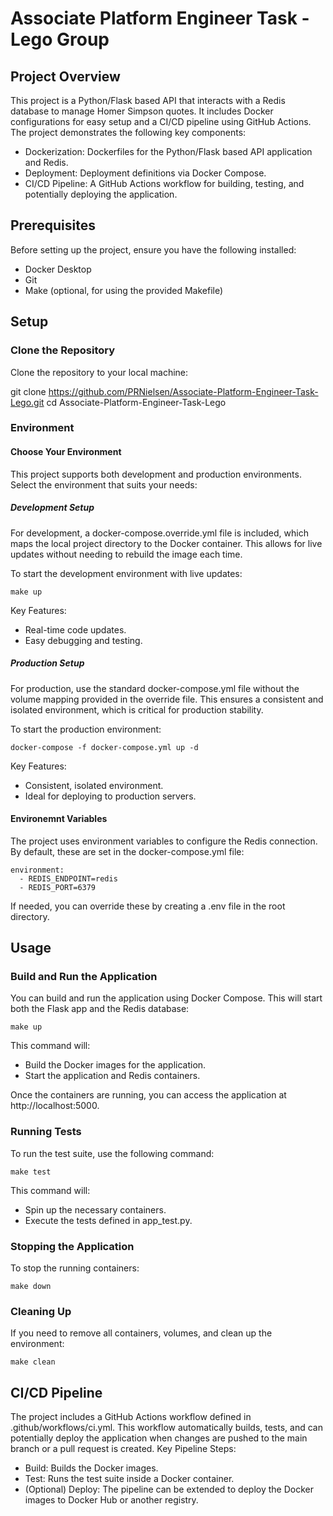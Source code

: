 # Associate Platform Engineer Task - Lego Group
## Project Overview
This project is a Python/Flask based API that interacts with a Redis database to manage Homer Simpson quotes. It includes Docker configurations for easy setup and a CI/CD pipeline using GitHub Actions. The project demonstrates the following key components:

 - Dockerization: Dockerfiles for the Python/Flask based API application and Redis.
 - Deployment: Deployment definitions via Docker Compose.
 - CI/CD Pipeline: A GitHub Actions workflow for building, testing, and potentially deploying the application.

## Prerequisites
Before setting up the project, ensure you have the following installed:
 - Docker Desktop
 - Git
 - Make (optional, for using the provided Makefile)

## Setup
### Clone the Repository
Clone the repository to your local machine:

git clone https://github.com/PRNielsen/Associate-Platform-Engineer-Task-Lego.git
cd Associate-Platform-Engineer-Task-Lego

### Environment
#### Choose Your Environment
This project supports both development and production environments. Select the environment that suits your needs:
##### Development Setup

For development, a docker-compose.override.yml file is included, which maps the local project directory to the Docker container. This allows for live updates without needing to rebuild the image each time.

To start the development environment with live updates:

`make up`

Key Features:
 - Real-time code updates.
 - Easy debugging and testing.

##### Production Setup
For production, use the standard docker-compose.yml file without the volume mapping provided in the override file. This ensures a consistent and isolated environment, which is critical for production stability.

To start the production environment:

`docker-compose -f docker-compose.yml up -d`

Key Features:
 - Consistent, isolated environment.
 - Ideal for deploying to production servers.

#### Environemnt Variables
The project uses environment variables to configure the Redis connection. By default, these are set in the docker-compose.yml file:

```
environment:
  - REDIS_ENDPOINT=redis
  - REDIS_PORT=6379
```

If needed, you can override these by creating a .env file in the root directory.

## Usage
### Build and Run the Application
You can build and run the application using Docker Compose. This will start both the Flask app and the Redis database:

`make up`

This command will:
 - Build the Docker images for the application.
 - Start the application and Redis containers.

Once the containers are running, you can access the application at http://localhost:5000.

### Running Tests
To run the test suite, use the following command:

`make test`

This command will:
 - Spin up the necessary containers.
 - Execute the tests defined in app_test.py.

### Stopping the Application
To stop the running containers:

`make down`

### Cleaning Up
If you need to remove all containers, volumes, and clean up the environment:

`make clean`

## CI/CD Pipeline
The project includes a GitHub Actions workflow defined in .github/workflows/ci.yml. This workflow automatically builds, tests, and can potentially deploy the application when changes are pushed to the main branch or a pull request is created.
Key Pipeline Steps:
 - Build: Builds the Docker images.
 - Test: Runs the test suite inside a Docker container.
 - (Optional) Deploy: The pipeline can be extended to deploy the Docker images to Docker Hub or another registry.

